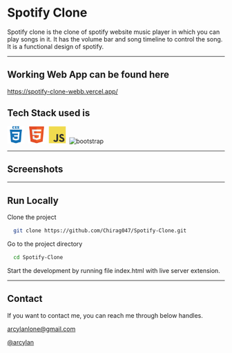 # Spotify Clone
Spotify clone is the clone of spotify website music player in which you can play songs in it. It has the volume bar and song timeline to control the song. It is a functional design of spotify.
<hr>

## Working Web App can be found here

https://spotify-clone-webb.vercel.app/

## Tech Stack used is

 <img src="https://github.com/devicons/devicon/blob/master/icons/css3/css3-plain-wordmark.svg"  title="CSS3" alt="CSS" width="40" height="40"/>&nbsp;
 <img src="https://github.com/devicons/devicon/blob/master/icons/html5/html5-original.svg" title="HTML5" alt="HTML" width="40" height="40"/>&nbsp;
 <img src="https://github.com/devicons/devicon/blob/master/icons/javascript/javascript-original.svg" title="JavaScript" alt="JavaScript" width="40" height="40"/>&nbsp;
 <img src="https://camo.githubusercontent.com/bec2c92468d081617cb3145a8f3d8103e268bca400f6169c3a68dc66e05c971e/68747470733a2f2f76352e676574626f6f7473747261702e636f6d2f646f63732f352e302f6173736574732f6272616e642f626f6f7473747261702d6c6f676f2d736861646f772e706e67" title="boostrap" alt="bootstrap" width="40" height="40"/>

 <hr>

## Screenshots

<hr>

## Run Locally
Clone the project

```bash
  git clone https://github.com/Chirag047/Spotify-Clone.git
```
Go to the project directory

```bash
  cd Spotify-Clone
```
Start the development by running file index.html with live server extension.

<hr>
  
## Contact

If you want to contact me, you can reach me through below handles.

arcylanlone@gmail.com

[@arcylan](https://github.com/arcylan)
